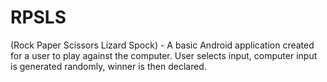 # RPSLS
(Rock Paper Scissors Lizard Spock) - A basic Android application created for a user to play against the computer. 
User selects input, computer input is generated randomly, winner is then declared.
